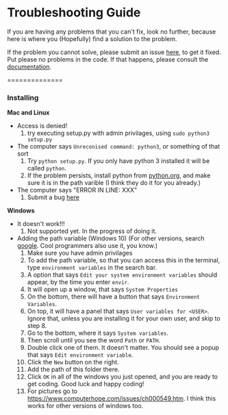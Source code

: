 Troubleshooting Guide
=====================
If you are having any problems that you can't fix, look no further, because here is where you (Hopefully) find a solution to the problem.

If the problem you cannot solve, please submit an issue [here](https://github.com/RyanMaugin/Tachyon/issues), to get it fixed. Put please no
problems in the code. If that happens, please consult the [documentation](./documentation).


==============
### Installing

**Mac and Linux**
 - Access is denied!
	1. try executing setup.py with admin privilages, using `sudo python3 setup.py`
 - The computer says `Unreconised command: python3`, or something of that sort
	1. Try `python setup.py`. If you only have python 3 installed it will be called `python`.
	2. If the problem persists, install python from [python.org](https://www.python.org/downloads/), and make sure it is in the path varible (I think they do it for you already.)
- The computer says "ERROR IN LINE: XXX"
	1. Submit a bug [here](./documentation)

**Windows**
 - It doesn't work!!!
	1. Not supported yet. In the progress of doing it.
 - Adding the path variable (Windows 10) (For other versions, search [google](https://www.google.com/search?q=windows+edit+path&rlz=1C1CHBF_enUS706US706&oq=windows+edit+pa&aqs=chrome.0.0j69i57j0l4.4964j0j4&sourceid=chrome&ie=UTF-8). Cool programmers also use it, you know.)
	1. Make sure you have admin privilages
	2. To add the path variable, so that you can access this in the terminal, type `environment variables` in the search bar. 
	3. A option that says `Edit your system environment variables` should appear, by the time you enter `envir`.
	4. It will open up a window, that says `System Properties`
	5. On the bottom, there will have a button that says `Environment Variables`.
	6. On top, it will have a panel that says `User variables for <USER>`. Ignore that, unless you are installing it for your own user, and skip to step 8.
	7. Go to the bottom, where it says `System variables`. 
	8. Then scroll until you see the word `Path` or `PATH`.
	9. Double click one of them. It doesn't matter. You should see a popup that says `Edit environment variable`.
	10. Click the `New` button on the right.
	11. Add the path of this folder there.
	12. Click `OK` in all of the windows you just opened, and you are ready to get coding. Good luck and happy coding!
	13. For pictures go to <https://www.computerhope.com/issues/ch000549.htm>. I think this works for other versions of windows too.